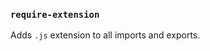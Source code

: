 ### `require-extension`

Adds `.js` extension to all imports and exports.

<!-- assertions requireExtension -->